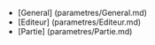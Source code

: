 - [General] (parametres/General.md)
- [Editeur] (parametres/Editeur.md)
- [Partie] (parametres/Partie.md)